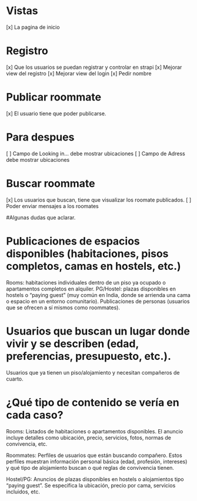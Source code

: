 # Vistas

[x] La pagina de inicio

# Registro

[x] Que los usuarios se puedan registrar y controlar en strapi
[x] Mejorar view del registro
[x] Mejorar view del login
[x] Pedir nombre

# Publicar roommate

[x] El usuario tiene que poder publicarse.

# Para despues

[ ] Campo de Looking in... debe mostrar ubicaciones
[ ] Campo de Adress debe mostrar ubicaciones

# Buscar roommate

[x] Los usuarios que buscan, tiene que visualizar los roomate publicados.
[ ] Poder enviar mensajes a los roomates

#Algunas dudas que aclarar.

#

# Publicaciones de espacios disponibles (habitaciones, pisos completos, camas en hostels, etc.)

Rooms: habitaciones individuales dentro de un piso ya ocupado o apartamentos completos en alquiler.
PG/Hostel: plazas disponibles en hostels o “paying guest” (muy común en India, donde se arrienda una cama o espacio en un entorno comunitario).
Publicaciones de personas (usuarios que se ofrecen a sí mismos como roommates).

# Usuarios que buscan un lugar donde vivir y se describen (edad, preferencias, presupuesto, etc.).

Usuarios que ya tienen un piso/alojamiento y necesitan compañeros de cuarto.

# ¿Qué tipo de contenido se vería en cada caso?

Rooms: Listados de habitaciones o apartamentos disponibles. El anuncio incluye detalles como ubicación, precio, servicios, fotos, normas de convivencia, etc.

Roommates: Perfiles de usuarios que están buscando compañero. Estos perfiles muestran información personal básica (edad, profesión, intereses) y qué tipo de alojamiento buscan o qué reglas de convivencia tienen.

Hostel/PG: Anuncios de plazas disponibles en hostels o alojamientos tipo “paying guest”. Se especifica la ubicación, precio por cama, servicios incluidos, etc.

